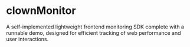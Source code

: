 # clownMonitor
A self-implemented lightweight frontend monitoring SDK complete with a runnable demo, designed for efficient tracking of web performance and user interactions.
